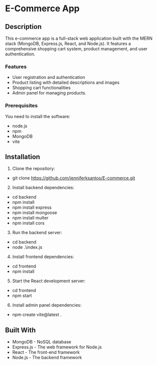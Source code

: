 # E-Commerce App

## Description
This e-commerce app is a full-stack web application built with the MERN stack (MongoDB, Express.js, React, and Node.js). It features a comprehensive shopping cart system, product management, and user authentication.

### Features
- User registration and authentication
- Product listing with detailed descriptions and images
- Shopping cart functionalities
- Admin panel for managing products.


### Prerequisites

You need to install the software:

- node.js
- npm
- MongoDB
- vite 

## Installation

1. Clone the repository:

- git clone https://github.com/jenniferksantos/E-commerce.git

2. Install backend dependencies:

- cd backend
- npm install
- npm install express
- npm install mongoose
- npm install multer
- npm install cors

3. Run the backend server:

- cd backend
- node .\index.js

4. Install frontend dependencies:

- cd frontend
- npm install

5. Start the React development server:

- cd frontend
- npm start

6. Install admin panel dependencies:

- npm create vite@latest .

## Built With

- MongoDB - NoSQL database
- Express.js - The web framework for Node.js
- React - The front-end framework
- Node.js - The backend framework